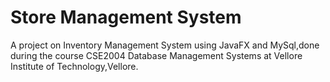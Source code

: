 # Store Management System



A project on Inventory Management System using JavaFX and MySql,done during the course CSE2004 Database Management Systems at Vellore Institute of Technology,Vellore.
